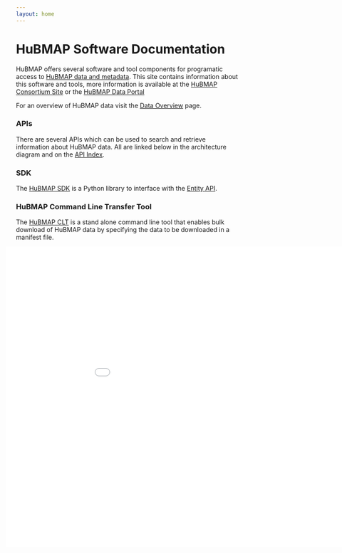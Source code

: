 ```yaml
---
layout: home
---
```


# HuBMAP Software Documentation

HuBMAP offers several software and tool components for programatic access to [HuBMAP data and metadata](/metadata).  This site contains information about this software and tools, more information is available at the [HuBMAP Consortium Site](https://hubmapconsortium.org) or the [HuBMAP Data Portal](https://portal.hubmapconsortium.org)

For an overview of HuBMAP data visit the [Data Overview](/data-sankey/index.html) page.

### APIs
There are several APIs which can be used to search and retrieve information about HuBMAP data.  All are linked below in the architecture diagram and on the [API Index](/apis).

### SDK
The [HuBMAP SDK](/sdk/hubmapsdk.html) is a Python library to interface with the [Entity API](https://smart-api.info/ui/0065e419668f3336a40d1f5ab89c6ba3).

### HuBMAP Command Line Transfer Tool
The [HuBMAP CLT](/clt/index.html) is a stand alone command line tool that enables bulk download of HuBMAP data by specifying the data to be downloaded in a manifest file.

<h3 id="the-hubmap-microservice-architecture" style="margin-bottom: -30px;">The HuBMAP Microservice Architecture</h3>
<iframe src="/hubmap-services-arch.html" name="HuBMAP Services Architecture" width="1000" height="675" style="border:0px; margin-left: -23px;"></iframe>







